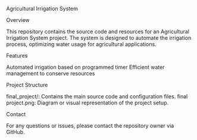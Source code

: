 Agricultural Irrigation System

Overview

This repository contains the source code and resources for an Agricultural Irrigation System project. The system is designed to automate the irrigation process, optimizing water usage for agricultural applications.

Features

Automated irrigation based on programmed timer
Efficient water management to conserve resources

Project Structure

final_project/: Contains the main source code and configuration files.
final project.png: Diagram or visual representation of the project setup.

Contact

For any questions or issues, please contact the repository owner via GitHub.
